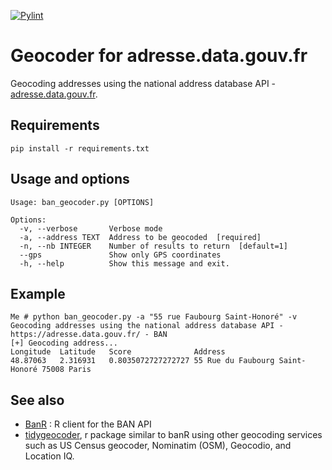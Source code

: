 [![Pylint](https://github.com/atao/BAN-Geocoder/actions/workflows/pylint.yml/badge.svg)](https://github.com/atao/BAN-Geocoder/actions/workflows/pylint.yml)
# Geocoder for adresse.data.gouv.fr
Geocoding addresses using the national address database API - [adresse.data.gouv.fr](https://adresse.data.gouv.fr/).

## Requirements
```
pip install -r requirements.txt
```

## Usage and options
```
Usage: ban_geocoder.py [OPTIONS]

Options:
  -v, --verbose       Verbose mode
  -a, --address TEXT  Address to be geocoded  [required]
  -n, --nb INTEGER    Number of results to return  [default=1]
  --gps               Show only GPS coordinates
  -h, --help          Show this message and exit.
```

## Example
```
Me # python ban_geocoder.py -a "55 rue Faubourg Saint-Honoré" -v
Geocoding addresses using the national address database API - https://adresse.data.gouv.fr/ - BAN
[+] Geocoding address...
Longitude  Latitude   Score              Address
48.87063   2.316931   0.8035072727272727 55 Rue du Faubourg Saint-Honoré 75008 Paris
```

## See also
* [BanR](https://github.com/joelgombin/banR) : R client for the BAN API
* [tidygeocoder](https://github.com/jessecambon/tidygeocoder), r package similar to banR using other geocoding services such as US Census geocoder, Nominatim (OSM), Geocodio, and Location IQ.
